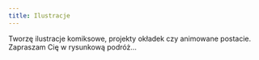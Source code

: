 ```yaml
---
title: Ilustracje
---
```


Tworzę ilustracje komiksowe, projekty okładek czy animowane postacie. Zapraszam Cię w rysunkową podróż...
